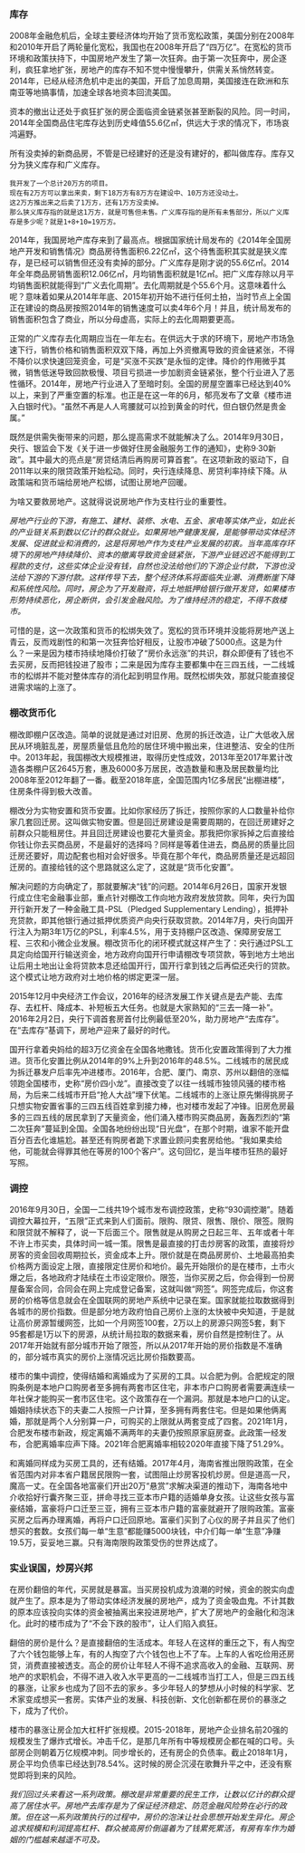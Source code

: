 ### 库存

2008年金融危机后，全球主要经济体均开始了货币宽松政策，美国分别在2008年和2010年开启了两轮量化宽松，我国也在2008年开启了“四万亿”。在宽松的货币环境和政策扶持下，中国房地产发生了第一次狂奔。由于第一次狂奔中，房企逐利，疯狂拿地扩张，房地产的库存不知不觉中慢慢攀升，供需关系悄然转变。2014年，已经从经济危机中走出的美国，开启了加息周期，美国接连在欧洲和东南亚等地搞事情，加速全球各地资本回流美国。

资本的撤出让还处于疯狂扩张的房企面临资金链紧张甚至断裂的风险。同一时间，2014年全国商品住宅库存达到历史峰值55.6亿㎡，供远大于求的情况下，市场哀鸿遍野。

所有没卖掉的新商品房，不管是已经建好的还是没有建好的，都叫做库存。库存又分为狭义库存和广义库存。

```
我开发了一个总计20万方的项目。
现在有2万方可以拿出来卖，剩下18万方有8万方在建设中、10万方还没动土。
这2万方推出来之后卖了1万方，还有1万方没卖掉。
那么狭义库存指的就是这1万方，就是可售但未售。广义库存指的是所有未售部分，所以广义库存是多少呢？就是1+8+10=19万方。
```

2014年，我国房地产库存来到了最高点。根据国家统计局发布的《2014年全国房地产开发和销售情况》商品房待售面积6.22亿㎡，这个待售面积其实就是狭义库存，是已经可以销售但还没有卖掉的部分。广义库存是刚才说的55.6亿㎡。2014年全年商品房销售面积12.06亿㎡，月均销售面积就是1亿㎡。把广义库存除以月平均销售面积就能得到“广义去化周期”。去化周期就是个55.6个月。这意味着什么呢？意味着如果从2014年年底、2015年初开始不进行任何土拍，当时节点上全国正在建设的商品房按照2014年的销售速度可以卖4年6个月！并且，统计局发布的销售面积包含了商业，所以分母虚高，实际上的去化周期要更高。

正常的广义库存去化周期应当在一年左右。在供远大于求的环境下，房地产市场急速下行，销售价格和销售面积双双下降，再加上外资撤离导致的资金链紧张，不得不降价以求快速回笼资金，可是“买涨不买跌”是永恒的定律。降价的作用微乎其微，销售低迷导致回款极慢、项目亏损进一步加剧资金链紧张，整个行业进入了恶性循环。2014年，房地产行业进入了至暗时刻。全国的房屋空置率已经达到40%以上，来到了严重空置的标准。也正是在这一年的6月，郁亮发布了文章《楼市进入白银时代》。“虽然不再是人人弯腰就可以捡到黄金的时代，但白银仍然是贵金属。”

既然是供需失衡带来的问题，那么提高需求不就能解决了么。2014年9月30日，央行、银监会下发《关于进一步做好住房金融服务工作的通知》，史称9·30新政”。其中最大的亮点是“房贷结清后再购房可算首套”。在这项新政的驱动下，自2011年以来的限贷政策开始松动。同时，央行连续降息、房贷利率持续下降。从政策端和货币端给房地产松绑，试图让房地产回暖。

为啥又要救房地产。这就得说说房地产作为支柱行业的重要性。

*房地产行业的下游，有施工、建材、装修、水电、五金、家电等实体产业，如此长的产业链关系到数以亿计的群众就业。如果房地产健康发展，是能够带动实体经济发展、促进就业和消费的，这是将房地产作为支柱产业发展的初衷。当年高库存环境下的房地产持续降价、资本的撤离导致资金链紧张，下游产业链迟迟不能得到工程款的支付，这些实体企业没有钱，自然也没法给他们的下游企业付款，下游也没法给下游的下游付款。这样传导下去，整个经济体系将面临失业潮、消费断崖下降和系统性风险。同时，房企为了开发融资，将土地抵押给银行做开发贷，如果楼市形势持续恶化，房企断供，会引发金融风险。为了维持经济的稳定，不得不救楼市。*

可惜的是，这一次政策和货币的松绑失效了。宽松的货币环境并没能将房地产送上青云，反而戏剧性的和第一次狂奔恰好相反，让股市冲破了5000点。这是为什么？一来是因为楼市持续地降价打破了“房价永远涨”的共识，群众即便有了钱也不去买房，反而把钱投进了股市；二来是因为库存主要都集中在三四五线，一二线城市的松绑并不能对整体库存的消化起到明显作用。既然松绑失效，那就只能直接促进需求端的上涨了。

### 棚改货币化

棚改即棚户区改造。简单的说就是通过对旧房、危房的拆迁改造，让广大低收入居民从环境脏乱差，房屋质量低且危险的居住环境中搬出来，住进整洁、安全的住所中。2013年起，我国棚改大规模推进，取得历史性成效，2013年至2017年累计改造各类棚户区2645万套，惠及6000多万居民，改造数量和惠及居民数量均比2008年至2012年翻了一番。截至2018年底，全国范围内1亿多居民“出棚进楼”，住房条件得到极大改善。

棚改分为实物安置和货币安置。比如你家经历了拆迁，按照你家的人口数量补给你家几套回迁房。这叫做实物安置。但是回迁房建设是需要周期的，在回迁房建好之前群众只能租房住。并且回迁房建设也要花大量资金。那我把你家拆掉之后直接给你钱让你去买商品房，不是最好的选择吗？同样是等着住进去，商品房的质量比回迁房还要好，周边配套也相对会好很多。毕竟在那个年代，商品房质量还是远超回迁房的。直接给钱的这个思路就这么定了，这就是“货币化安置”。

解决问题的方向确定了，那就要解决“钱”的问题。2014年6月26日，国家开发银行成立住宅金融事业部，重点针对棚改工作向地方政府发放贷款。同年，央行为国开行新开发了一种金融工具-PSL（Pledged Supplementary Lending），抵押补充贷款，即其他银行通过抵押优质资产向央行获取贷款。2014年7月，央行向国开行注入为期3年1万亿的PSL，利率4.5%，用于支持棚户区改造、保障房安居工程、三农和小微企业发展。棚改货币化的闭环模式就这样产生了：央行通过PSL工具定向给国开行输送资金，地方政府向国开行申请棚改专项贷款，等到地方土地出让后用土地出让金将贷款本息还给国开行，国开行拿到钱之后再偿还央行的贷款。这个模式让地方政府对土地价格的绑定更深一层。

2015年12月中央经济工作会议，2016年的经济发展工作关键点是去产能、去库存、去杠杆、降成本、补短板五大任务。也就是大家熟知的“三去一降一补”。2016年2月2日，央行下调首套房首付比例最低至20%，助力房地产“去库存”。在“去库存”基调下，房地产迎来了最好的时代。

国开行拿着央妈给的超3万亿资金在全国各地撒钱。货币化安置政策得到了大力推进。货币化安置比例从2014年的9%上升到2016年的48.5%。二线城市的居民成为拆迁暴发户后率先冲进楼市。2016年，合肥、厦门、南京、苏州以翻倍的涨幅领跑全国楼市，史称“房价四小龙”。直接改变了以往一线城市独领风骚的楼市格局，为后来二线城市开启“抢人大战”埋下伏笔。二线城市的上涨让原先懒得挑房子只想实物安置省事的三四五线百姓拿到接力棒，也对楼市发起了冲锋。旧房危房最多的三四五线的居民拿到了天量资金，他们涌入楼市购买商品房，轰轰烈烈的“第二次狂奔”蔓延到全国。全国各地纷纷出现“日光盘”，在那个时期，谁家不能开盘百分百去化谁尴尬。甚至还有购房者跪下求置业顾问卖套房给他。“我如果卖给他，可能就会得罪其他在等房的100个客户”。这句回忆，是当年楼市狂热的最好写照。

### 调控

2016年9月30日，全国一二线共19个城市发布调控政策，史称“930调控潮”。随着调控大幕拉开，“五限”正式来到人们面前。限购、限贷、限售、限价、限签。限购和限贷就不解释了，说一下后面三个。限售就是从购房之日起三年、五年或者十年不许上市买卖，具体时间一城一策。限售是最直接的打击炒房客的政策，直接将炒房客的资金回收周期拉长，资金成本上升。限价就是在商品房房价、土地最高拍卖价格两方面设定上限，直接限定住房价和地价。最先开始限价的是在楼市，土市火爆之后，各地政府才陆续在土市设定限价。限签，当你买房之后，你会得到一份房屋备案合同，合同会在网上完成登记备案，这就叫做“网签”。网签完成后，你这套房的价格等信息就会在全国联网的房地产系统中记录在案。国家就能拉取数据得到各城市的房价指数。但是部分地方政府怕自己房价上涨的太快被中央知道，于是就让高价房源暂缓网签，比如一个月网签100套，2万以上的房源只网签5套，剩下95套都是1万以下的房源，从统计局拉取的数据来看，房价自然是控制住了。从2017年开始就有部分城市开始了限签，所以从2017年开始的房价指数是不准确的，部分城市真实的房价上涨情况远比房价指数要高。

楼市的集中调控，使得结婚和离婚成为了买房的工具。以合肥为例。合肥规定的限购条例是本地户口购房者至多拥有两套市区住宅，非本市户口购房者需要满连续一年社保才能购买一套市区住宅。这个政策存在一个漏洞。那就是本地户口的认定。婚姻持续状态下的夫妻二人按照一户计算，至多拥有两套住宅。但是如果他俩离婚，那就是两个人分别算一户，可购买的上限就从两套变成了四套。2021年1月，合肥发布楼市新政，规定离婚不满两年的夫妻仍按照原家庭房查。此政策一经发布，合肥离婚率应声下降。2021年合肥离婚率相较2020年直接下降了51.29%。

和离婚同样成为买房工具的，还有结婚。2017年4月，海南省推出限购政策，在全省范围内对非本省户籍居民限购一套，试图阻止炒房客投机炒房。但是道高一尺，魔高一丈。在全国各地富豪们开出20万“悬赏”求解决渠道的推动下，海南各地中介收拾好行囊齐聚三亚，拼命寻找三亚本市户籍的适婚单身女孩。让这些女孩与富豪结婚，富豪将户口迁至三亚，拥有三亚本市户籍的富豪就避开了限购政策。富豪买房之后再办理离婚，再将户口迁回原地。富豪们买到了心仪的房子并且买了他们想买的套数。女孩们每一单“生意”都能赚5000块钱，中介们每一单“生意”净赚19.5万，妥妥地三赢。只有海南限购政策受伤的世界达成了。

### 实业误国，炒房兴邦 

在房价翻倍的年代，买房就是暴富。当买房投机成为浪潮的时候，资金的脱实向虚就产生了。原本是为了带动实体经济发展的房地产，成为了资金吸血鬼。不计其数的原本应该投向实体的资金被抽离出来投进房地产，扩大了房地产的金融化和泡沫化。此时的楼市成为了“不会下跌的股市”，让人们陷入疯狂。

翻倍的房价是什么？是直接翻倍的生活成本。年轻人在这样的重压之下，有人掏空了六个钱包能够上车，有的人掏空了六个钱包也上不了车。上车的人省吃俭用还房贷，消费直接被透支。高企的房价让年轻人不得不追求高收入的金融、互联网、房地产的求职机会，不得不进入收入水平更高的一二线城市当打工人，但是三四五线的暴涨，让家乡也成为了回不去的家乡。多少年轻人的梦想从小时候的科学家、艺术家变成想买一套房。实体产业的发展、科技创新、文化创新都在房价的暴涨之下，成为了代价。

楼市的暴涨让房企加大杠杆扩张规模。2015-2018年，房地产企业排名前20强的规模发生了爆炸式增长。冲击千亿，是那几年所有中等规模房企都在喊的口号。头部房企则朝着万亿规模冲刺。同步增长的，还有房企的负债率。截止2018年1月，房企平均负债率已经达到78.54%。这时候的房企沉浸在歌舞升平之中，还没有察觉即将到来的风险。

*我们回过头来看这一系列政策。棚改是非常重要的民生工作，让数以亿计的群众提高了居住水平。房地产去库存是为了保证经济稳定、防范金融风险势在必行的政策。但在这一系列政策执行的过程中，房价的泡沫让社会思想开始发生异化。房企追求规模和利润提高杠杆、群众被高房价倒逼着为了钱累死累活，有房有车作为婚姻的门槛越来越遥不可及。*